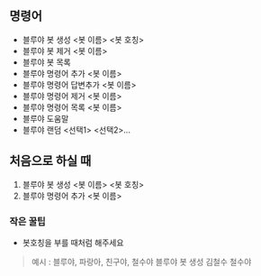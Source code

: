 ﻿## 명령어
* 블루야 봇 생성 <봇 이름> <봇 호칭>
* 블루야 봇 제거 <봇 이름>
* 블루야 봇 목록
* 블루야 명령어 추가 <봇 이름>
* 블루야 명령어 답변추가 <봇 이름>
* 블루야 명령어 제거 <봇 이름>
* 블루야 명령어 목록 <봇 이름>
* 블루야 도움말
* 블루야 랜덤 <선택1> <선택2>...

## 처음으로 하실 때
1. 블루야 봇 생성 <봇 이름> <봇 호칭>
2. 블루야 명령어 추가 <봇 이름>

### 작은 꿀팁
* 봇호칭을 부를 때처럼 해주세요
> 예시 : 블루야, 파랑아, 친구야, 철수야
> 블루야 봇 생성 김철수 철수야